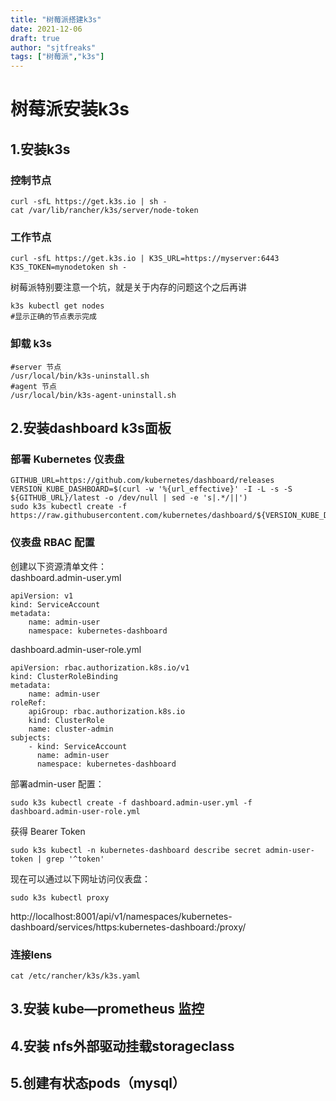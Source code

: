 ```yaml
---
title: "树莓派搭建k3s"
date: 2021-12-06
draft: true
author: "sjtfreaks"
tags: ["树莓派","k3s"]
---
```


# 树莓派安装k3s
## 1.安装k3s
### 控制节点  

    curl -sfL https://get.k3s.io | sh -
    cat /var/lib/rancher/k3s/server/node-token
  
### 工作节点  

    curl -sfL https://get.k3s.io | K3S_URL=https://myserver:6443 K3S_TOKEN=mynodetoken sh -
  
树莓派特别要注意一个坑，就是关于内存的问题这个之后再讲  

    k3s kubectl get nodes
    #显示正确的节点表示完成
  
### 卸载 k3s  

    #server 节点
    /usr/local/bin/k3s-uninstall.sh
    #agent 节点
    /usr/local/bin/k3s-agent-uninstall.sh

## 2.安装dashboard k3s面板
### 部署 Kubernetes 仪表盘  

    GITHUB_URL=https://github.com/kubernetes/dashboard/releases
    VERSION_KUBE_DASHBOARD=$(curl -w '%{url_effective}' -I -L -s -S ${GITHUB_URL}/latest -o /dev/null | sed -e 's|.*/||')
    sudo k3s kubectl create -f https://raw.githubusercontent.com/kubernetes/dashboard/${VERSION_KUBE_DASHBOARD}/aio/deploy/recommended.yaml
  
### 仪表盘 RBAC 配置
创建以下资源清单文件：  
dashboard.admin-user.yml  

    apiVersion: v1
    kind: ServiceAccount
    metadata:
        name: admin-user
        namespace: kubernetes-dashboard
  
dashboard.admin-user-role.yml  
  
    apiVersion: rbac.authorization.k8s.io/v1
    kind: ClusterRoleBinding
    metadata:
        name: admin-user
    roleRef:
        apiGroup: rbac.authorization.k8s.io
        kind: ClusterRole
        name: cluster-admin
    subjects:
        - kind: ServiceAccount
          name: admin-user
          namespace: kubernetes-dashboard
  
部署admin-user 配置：  
  
    sudo k3s kubectl create -f dashboard.admin-user.yml -f dashboard.admin-user-role.yml

获得 Bearer Token  
  
    sudo k3s kubectl -n kubernetes-dashboard describe secret admin-user-token | grep '^token'

现在可以通过以下网址访问仪表盘： 

    sudo k3s kubectl proxy
  
http://localhost:8001/api/v1/namespaces/kubernetes-dashboard/services/https:kubernetes-dashboard:/proxy/

### 连接lens 
    cat /etc/rancher/k3s/k3s.yaml
    

## 3.安装 kube—prometheus 监控


## 4.安装 nfs外部驱动挂载storageclass

## 5.创建有状态pods（mysql）